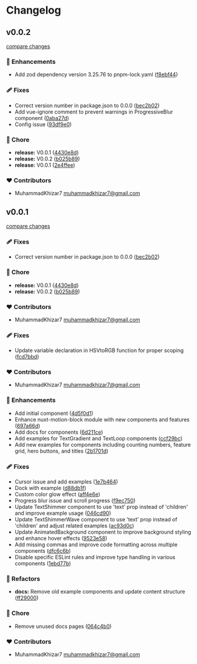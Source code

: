 # Changelog


## v0.0.2

[compare changes](https://github.com/MuhammadKhizar7/nuxt-motion-block/compare/v0.0.4...v0.0.2)

### 🚀 Enhancements

- Add zod dependency version 3.25.76 to pnpm-lock.yaml ([f8ebf44](https://github.com/MuhammadKhizar7/nuxt-motion-block/commit/f8ebf44))

### 🩹 Fixes

- Correct version number in package.json to 0.0.0 ([bec2b02](https://github.com/MuhammadKhizar7/nuxt-motion-block/commit/bec2b02))
- Add vue-ignore comment to prevent warnings in ProgressiveBlur component ([0aba27d](https://github.com/MuhammadKhizar7/nuxt-motion-block/commit/0aba27d))
- Config issue ([93df9e0](https://github.com/MuhammadKhizar7/nuxt-motion-block/commit/93df9e0))

### 🏡 Chore

- **release:** V0.0.1 ([4430e8d](https://github.com/MuhammadKhizar7/nuxt-motion-block/commit/4430e8d))
- **release:** V0.0.2 ([b025b89](https://github.com/MuhammadKhizar7/nuxt-motion-block/commit/b025b89))
- **release:** V0.0.1 ([2e4ffee](https://github.com/MuhammadKhizar7/nuxt-motion-block/commit/2e4ffee))

### ❤️ Contributors

- MuhammadKhizar7 <muhammadkhizar7@gmail.com>

## v0.0.1

[compare changes](https://github.com/MuhammadKhizar7/nuxt-motion-block/compare/v0.0.4...v0.0.1)

### 🩹 Fixes

- Correct version number in package.json to 0.0.0 ([bec2b02](https://github.com/MuhammadKhizar7/nuxt-motion-block/commit/bec2b02))

### 🏡 Chore

- **release:** V0.0.1 ([4430e8d](https://github.com/MuhammadKhizar7/nuxt-motion-block/commit/4430e8d))
- **release:** V0.0.2 ([b025b89](https://github.com/MuhammadKhizar7/nuxt-motion-block/commit/b025b89))

### ❤️ Contributors

- MuhammadKhizar7 <muhammadkhizar7@gmail.com>

### 🩹 Fixes

- Update variable declaration in HSVtoRGB function for proper scoping ([fcd7bbd](https://github.com/MuhammadKhizar7/nuxt-motion-block/commit/fcd7bbd))

### ❤️ Contributors

- MuhammadKhizar7 <muhammadkhizar7@gmail.com>

### 🚀 Enhancements

- Add initial component ([4d5f0d1](https://github.com/MuhammadKhizar7/nuxt-motion-block/commit/4d5f0d1))
- Enhance nuxt-motion-block module with new components and features ([697a66d](https://github.com/MuhammadKhizar7/nuxt-motion-block/commit/697a66d))
- Add docs for components ([6d211ce](https://github.com/MuhammadKhizar7/nuxt-motion-block/commit/6d211ce))
- Add examples for TextGradient and TextLoop components ([ccf29bc](https://github.com/MuhammadKhizar7/nuxt-motion-block/commit/ccf29bc))
- Add new examples for components including counting numbers, feature grid, hero buttons, and titles ([2b1701d](https://github.com/MuhammadKhizar7/nuxt-motion-block/commit/2b1701d))

### 🩹 Fixes

- Cursor issue and add examples ([1e7b464](https://github.com/MuhammadKhizar7/nuxt-motion-block/commit/1e7b464))
- Dock with example ([d88db1f](https://github.com/MuhammadKhizar7/nuxt-motion-block/commit/d88db1f))
- Custom color glow effect ([aff4e6e](https://github.com/MuhammadKhizar7/nuxt-motion-block/commit/aff4e6e))
- Progress blur issue and scroll progress ([f9ec750](https://github.com/MuhammadKhizar7/nuxt-motion-block/commit/f9ec750))
- Update TextShimmer component to use 'text' prop instead of 'children' and improve example usage ([046cd90](https://github.com/MuhammadKhizar7/nuxt-motion-block/commit/046cd90))
- Update TextShimmerWave component to use 'text' prop instead of 'children' and adjust related examples ([ac93d0c](https://github.com/MuhammadKhizar7/nuxt-motion-block/commit/ac93d0c))
- Update AnimatedBackground component to improve background styling and enhance hover effects ([9523e58](https://github.com/MuhammadKhizar7/nuxt-motion-block/commit/9523e58))
- Add missing commas and improve code formatting across multiple components ([dfc6c6b](https://github.com/MuhammadKhizar7/nuxt-motion-block/commit/dfc6c6b))
- Disable specific ESLint rules and improve type handling in various components ([1ebd77b](https://github.com/MuhammadKhizar7/nuxt-motion-block/commit/1ebd77b))

### 💅 Refactors

- **docs:** Remove old example components and update content structure ([ff29000](https://github.com/MuhammadKhizar7/nuxt-motion-block/commit/ff29000))

### 🏡 Chore

- Remove unused docs pages ([064c4b0](https://github.com/MuhammadKhizar7/nuxt-motion-block/commit/064c4b0))

### ❤️ Contributors

- MuhammadKhizar7 <muhammadkhizar7@gmail.com>

